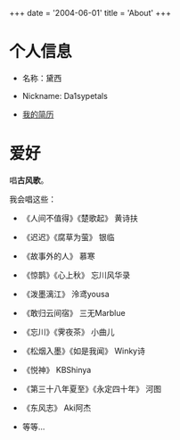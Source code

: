 +++
date = '2004-06-01'
title = 'About'
+++

# 个人信息

- 名称：黛西

- Nickname: Da1sypetals

- [我的简历](https://drive.google.com/file/d/1LaMUEAR6m0tZpj-VpTIcS5DMKO6lRujL/view?usp=drive_link)

# 爱好

唱**古风歌**。

我会唱这些：
- 《人间不值得》《楚歌起》 黄诗扶

- 《迟迟》《腐草为萤》 银临

- 《故事外的人》 慕寒

- 《惊鹊》《心上秋》 忘川风华录

- 《泼墨漓江》 泠鸢yousa

- 《敢归云间宿》 三无Marblue

- 《忘川》《霁夜茶》 小曲儿

- 《松烟入墨》《如是我闻》 Winky诗

- 《悦神》 KBShinya

- 《第三十八年夏至》《永定四十年》 河图

- 《东风志》 Aki阿杰

- 等等...

